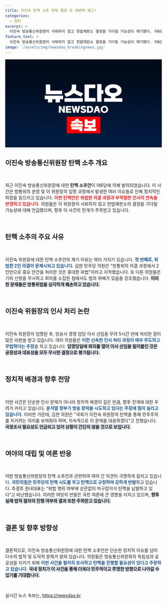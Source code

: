 ```yaml
---
title: 이진숙 탄핵 소추 헌재 결정 후 대변혁 예고!
categories:
  - 정치
excerpt: >
  이진숙 방송통신위원장이 사퇴하지 않고 헌법재판소 결정을 기다릴 가능성이 제기됐다. 야6당은 그녀의 위법 행위로 탄핵 소추안을 발의하며 방송 장악 의혹을 강하게 반박하고 있다. 정치적 긴장이 이어지는 가운데, 이번 사태가 향후 방송 통제에 미칠 영향은 주목할 만하다.
feature_text: >
  이진숙 방송통신위원장이 사퇴하지 않고 헌법재판소 결정을 기다릴 가능성이 제기됐다. 야6당은 그녀의 위법 행위로 탄핵 소추안을 발의하며 방송 장악 의혹을 강하게 반박하고 있다. 정치적 긴장이 이어지는 가운데, 이번 사태가 향후 방송 통제에 미칠 영향은 주목할 만하다.
image: '/assets/img/newsdao_breakingnews.jpg'
---
```


<p><img src="/assets/img/newsdao_breakingnews.jpg" alt="pcversion 속보" /></p>

<h2 data-ke-size="size26">이진숙 방송통신위원장 탄핵 소추 개요</h2>

<p data-ke-size="size16">&nbsp;</p>

<p>최근 이진숙 방송통신위원장에 대한 <b>탄핵 소추안</b>이 야6당에 의해 발의되었습니다. 이 사건은 방통위의 운영 및 이 위원장의 임명 과정에서 발생한 여러 이슈들로 인해 정치적인 파장을 일으키고 있습니다. <b><span style="color: #ee2323;">이번 탄핵안은 위법한 의결 과정과 부적절한 인사의 연속을 반영하고 있습니다.</span></b> 의원들은 이 위원장이 사퇴하지 않고 헌법재판소의 결정을 기다릴 가능성에 대해 언급했으며, 향후 이 사건의 전개가 주목받고 있습니다.</p>

<p data-ke-size="size16">&nbsp;</p>

<h2 data-ke-size="size26">탄핵 소추의 주요 사유</h2>

<p data-ke-size="size16">&nbsp;</p>

<p>이진숙 위원장에 대한 탄핵 소추안의 제기 이유는 여러 가지가 있습니다. <b><span style="color: #1a5490;">첫 번째로, 위법한 2인 의결이 문제시되고 있습니다.</span></b> 김현 민주당 의원은 "방통위의 의결 과정에서 2인만으로 중요 안건을 처리한 것은 중대한 위법"이라고 지적했습니다. 또 다른 의원들은 기피 신청을 무시하고 회의를 소집한 점에서도 법의 위배가 있음을 강조했습니다. <b><span style="background-color: #21538527;">이러한 문제들은 방통위법을 심각하게 훼손하고 있습니다.</span></b> </p>

<p data-ke-size="size16">&nbsp;</p>

<h2 data-ke-size="size26">이진숙 위원장의 인사 처리 논란</h2>

<p data-ke-size="size16">&nbsp;</p>

<p>이진숙 위원장이 임명된 후, 방송사 경영 담당 이사 선임을 무려 5시간 만에 처리한 점이 많은 비판을 받고 있습니다. 여러 의원들은 <b><span style="color: #1a5490;">이런 신속한 인사 처리 과정이 매우 무도하고 무법하다는 주장</span></b>을 하고 있습니다. <b><span style="background-color: #21538527;">임명당일에 회의를 열어 이사 선임을 밀어붙인 것은 공정성과 대표성을 모두 무시한 결정으로 평가됩니다.</span></b></p>

<p data-ke-size="size16">&nbsp;</p>

<h2 data-ke-size="size26">정치적 배경과 향후 전망</h2>

<p data-ke-size="size16">&nbsp;</p>

<p>이번 사건은 단순한 인사 문제가 아니라 정치적 배경이 깊은 만큼, 향후 전개에 대한 우려가 커지고 있습니다. <b><span style="color: #1a5490;">윤석열 정부가 방송 장악을 시도하고 있다는 주장에 힘이 실리고 있습니다.</span></b> 이러한 가운데, 김현 의원은 "국회가 이진숙 위원장의 탄핵을 통해 민주주의를 지키려는 의지를 보여줘야 하며, 지속적으로 이 문제를 대응하겠다"고 전했습니다. <b><span style="background-color: #21538527;">국정조사 필요성도 언급되고 있어 상황이 간단치 않을 것으로 보입니다.</span></b></p>

<p data-ke-size="size16">&nbsp;</p>

<h2 data-ke-size="size26">여야의 대립 및 여론 반응</h2>

<p data-ke-size="size16">&nbsp;</p>

<p>이번 방송통신위원장의 탄핵 소추안과 관련하여 여야 간 의견이 극명하게 갈리고 있습니다. <b><span style="color: #1a5490;">국민의힘은 민주당의 탄핵 시도를 무고 탄핵으로 규정하며 강하게 반발</span></b>하고 있습니다. 추경호 원내대표는 “위법 행위 여부에 상관없이 마구잡이식 탄핵을 남발하고 있다”고 비난했습니다. 이러한 여당의 반발은 국민 여론에 큰 영향을 미치고 있으며, <b><span style="background-color: #21538527;">향후 실제 법적 절차의 진행 여부와 결과 또한 주목받고 있습니다.</span></b></p>

<p data-ke-size="size16">&nbsp;</p>

<h2 data-ke-size="size26">결론 및 향후 방향성</h2>

<p data-ke-size="size16">&nbsp;</p>

<p>결론적으로, 이진숙 방송통신위원장에 대한 탄핵 소추안은 단순한 정치적 이슈를 넘어 다수의 법적 및 도덕적 문제가 얽혀 있습니다. 의원들은 방송통신위원회의 독립성과 공공성을 지키기 위해 <b><span style="color: #1a5490;">이번 사건을 철저히 조사하고 탄핵을 진행할 필요성이 있다고 주장하고 있습니다.</span></b> <b><span style="background-color: #21538527;">국내 정치가 이 사건을 통해 더욱더 민주적이고 투명한 방향으로 나아갈 수 있기를 기대합니다.</span></b></p>

<p data-ke-size="size16">&nbsp;</p>
실시간 뉴스 속보는, <a href="https://newsdao.kr" rel="dofollow">https://newsdao.kr</a>


